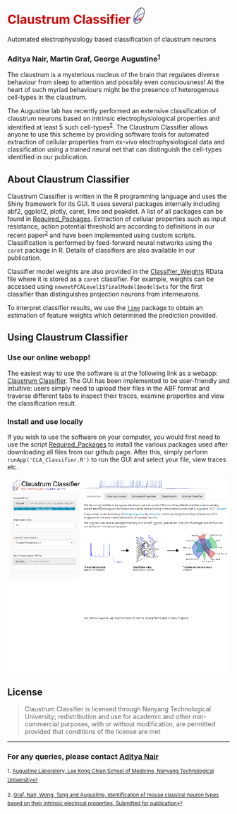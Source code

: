 # <font color="CC0000">Claustrum Classifier</font>    <img src= www/favicon.png width="25">



Automated electrophysiology based classification of claustrum neurons

### Aditya Nair, Martin Graf, George Augustine<sup><a href="#fn1" id="ref1">1</a></sup>

The claustrum is a mysterious nucleus of the brain that regulates diverse behaviour from sleep to attention and possibly even consciousness! At the heart of such myriad behaviours might be the presence of heterogenous cell-types in the claustrum. 

The Augustine lab has recently performed an extensive classification of claustrum neurons based on intrinsic electrophysiological properties and identified at least 5 such cell-types<sup><a href="#fn2" id="ref2">2</a></sup>. The Claustrum Classifier allows anyone to use this scheme by providing software tools for automated extraction of cellular properties from ex-vivo electrophysiological data and classification using a trained neural net that can distinguish the cell-types identified in our publication.

## About Claustrum Classifier

Claustrum Classifier is written in the R programming language and uses the Shiny framework for its GUI. It uses several packages internally including abf2, ggplot2, plotly, caret, lime and peakdet. A list of all packages can be found in [Required_Packages](Required_Packages.R). Extraction of cellular properties such as input resistance, action potential threshold are according to definitions in our recent paper<sup><a href="#fn2" id="ref2">2</a></sup> and have been implemented using custom scripts. Classification is performed by feed-forward neural networks using the `caret` package in R. Details of classifiers are also available in our publication.

Classifier model weights are also provided in the [Classifier_Weights](Classifier_Weights.RData) RData file where it is stored as a `caret` classifier. For example, weights can be accessed using `newnetPCALevel1$finalModel$model$wts` for the first classifier than distinguishes projection neurons from interneurons. 

To interpret classifier results, we use the [`lime`](https://github.com/thomasp85/lime) package to obtain an estimation of feature weights which determined the prediction provided.

## Using Claustrum Classifier

### Use our online webapp!

 The easiest way to use the software is at the following link as a webapp: [Claustrum Classifier](https://claustrum.shinyapps.io/online/). The GUI has been implemented to be user-friendly and intuitive: users simply need to upload their files in the ABF format and traverse different tabs to inspect their traces, examine properties and view the classification result.

### Install and use locally 

If you wish to use the software on your computer, you would first need to use the script [Required_Packages](Required_Packages.R) to install the various packages used after downloading all files from our github page. After this, simply perform `runApp('CLA_Classifier.R')` to run the GUI and select your file, view traces etc.

![](www/Classifier_2.gif)

## License

>Claustrum Classifier is licensed through Nanyang Technological University; redistribution and use for academic and other non-commercial purposes, with or without modification, are permitted provided that conditions of the license are met

--- 
 
### For any queries, please contact [Aditya Nair](adi.nair@caltech.edu)


<sup id="fn1">1. [Augustine Laboratory, Lee Kong Chian School of Medicine, Nanyang Technological University](http://www.lkcmedicine.ntu.edu.sg/aboutus/Faculty-and-Staff/Pages/George-Augustine.aspx)<a href="#ref1" title="Jump back to footnote 1 in the text.">↩</a></sup> 

<sup id="fn1">2. [Graf, Nair, Wong, Tang and Augustine, Identification of mouse claustral neuron types based on their intrinsic electrical properties, Submitted for publication](https://www.abstractsonline.com/pp8/#!/4376/presentation/33214)<a href="#ref2" title="Jump back to footnote 2 in the text.">↩</a></sup> 
